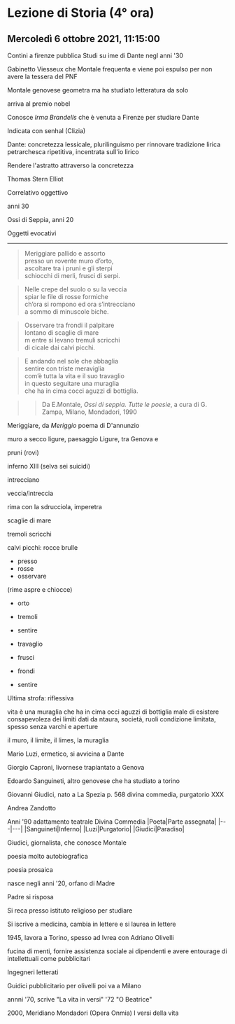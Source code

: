 #  Lezione di Storia (4° ora)
## Mercoledì 6 ottobre 2021, 11:15:00

Contini a firenze pubblica Studi su ime di Dante negl anni '30

Gabinetto Viesseux che Montale frequenta e viene poi espulso per non avere la tessera del PNF

Montale genovese geometra ma ha studiato letteratura da solo

arriva al premio nobel

Conosce _Irma Brandells_ che è venuta a Firenze per studiare Dante

Indicata con senhal (Clizia)

Dante: concretezza lessicale, plurilinguismo per rinnovare tradizione lirica petrarchesca ripetitiva, incentrata sull'io lirico

Rendere l'astratto attraverso la concretezza


Thomas Stern Elliot

Correlativo oggettivo

anni 30


Ossi di Seppia, anni 20

Oggetti evocativi

---
> Meriggiare pallido e assorto  
presso un rovente muro d’orto,  
ascoltare tra i pruni e gli sterpi  
schiocchi di merli, frusci di serpi.  
  
  > Nelle crepe del suolo o su la veccia  
spiar le file di rosse formiche  
ch’ora si rompono ed ora s’intrecciano  
a sommo di minuscole biche.  
  
> Osservare tra frondi il palpitare  
lontano di scaglie di mare  
m entre si levano tremuli scricchi  
di cicale dai calvi picchi.  
  
> E andando nel sole che abbaglia  
sentire con triste meraviglia  
com’è tutta la vita e il suo travaglio  
in questo seguitare una muraglia  
che ha in cima cocci aguzzi di bottiglia.

> > Da E.Montale, _Ossi di seppia. Tutte le poesie_, a cura di G. Zampa, Milano, Mondadori, 1990

Meriggiare, da _Meriggio_ poema di D'annunzio

muro a secco ligure, paesaggio Ligure, tra Genova e 

pruni (rovi)

inferno XIII (selva sei suicidi)


intrecciano

veccia/intreccia

rima con la sdrucciola, imperetra


scaglie di mare

tremoli scricchi

calvi picchi: rocce brulle

* presso 
* rosse
* osservare


(rime aspre e chiocce)


* orto 
* tremoli
* sentire


* travaglio
* frusci
* frondi
* sentire


Ultima strofa: riflessiva

vita è una muraglia che ha in cima occi aguzzi di bottiglia
male di esistere
consapevoleza dei limiti dati da ntaura, società, ruoli
condizione limitata, spesso senza varchi e aperture


il muro, il limite, il limes, la muraglia


Mario Luzi, ermetico, si avvicina a Dante

Giorgio Caproni, livornese trapiantato a Genova


Edoardo Sanguineti, altro genovese che ha studiato a torino

Giovanni Giudici, nato a La Spezia
p. 568 divina commedia, purgatorio XXX

Andrea Zandotto

Anni '90 adattamento teatrale Divina Commedia
|Poeta|Parte assegnata|
|---|---|
|Sanguineti|Inferno|
|Luzi|Purgatorio|
|Giudici|Paradiso|



Giudici, giornalista, che conosce Montale

poesia molto autobiografica

poesia prosaica

nasce negli anni '20, orfano di Madre

Padre si risposa

Si reca presso istituto religioso per studiare

Si iscrive a medicina, cambia in lettere e si laurea in lettere

1945, lavora a Torino, spesso ad Ivrea con Adriano Olivelli

fucina di menti, fornire assistenza sociale ai dipendenti e avere entourage di intellettuali come pubblicitari

Ingegneri letterati

Guidici pubblicitario per olivelli poi va a Milano

annni '70, scrive  "La vita in versi"
'72 "O Beatrice"

2000, Meridiano Mondadori (Opera Onmia) I versi della vita
<!--stackedit_data:
eyJoaXN0b3J5IjpbMTM2Nzg3Nzk4NCwxNDE2Mjc3NDg2XX0=
-->